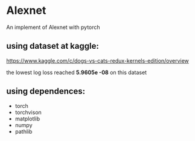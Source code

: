 # Alexnet
An implement of Alexnet with pytorch

## using dataset at kaggle:
  https://www.kaggle.com/c/dogs-vs-cats-redux-kernels-edition/overview
  
  the lowest log loss reached **5.9605e -08** on this dataset

## using dependences:
  - torch 
  - torchvison
  - matplotlib
  - numpy
  - pathlib
